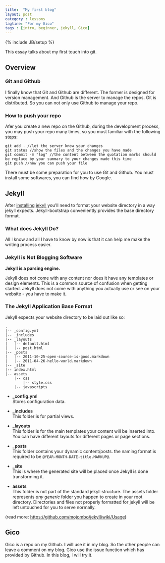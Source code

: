 ```yaml
---
title:  "My first blog"
layout: post
category : lessons
tagline: "For my Gico"
tags : [intro, beginner, jekyll, Gico]
---
```


{% include JB/setup %}

This essay talks about my first touch into git.
## Overview 

### Git and Github

I finally know that Git and Github are different. The former is designed for version management. And Github is the server to manage the repos. Git is distributed. So you can not only use Github to manage your repo. 

### How to push your repo

Afer you create a new repo on the Github, during the development process, you may push your repo many times, so you must familiar with the following steps:

	git add . //let the server know your changes
    git status //show the files and the changes you have made
    git commit -m "log" //the content between the quotation marks should be replace by your summary to your changes made this time
	git push //now you can push your file 

There must be some preparation for you to use Git and Github. You must install some softwares, you can find how by Google.


## Jekyll

After [installing jekyll](/index.html#start-now) you'll need to format your website directory in a way jekyll expects.
Jekyll-bootstrap conveniently provides the base directory format.

### What does Jekyll Do?
All I know and all I have to know by now is that it can help me make the writing  process easier. 

### Jekyll is Not Blogging Software

**Jekyll is a parsing engine.**

Jekyll does not come with any content nor does it have any templates or design elements.
This is a common source of confusion when getting started.
Jekyll does not come with anything you actually use or see on your website - you have to make it.

### The Jekyll Application Base Format

Jekyll expects your website directory to be laid out like so:

    .
    |-- _config.yml
    |-- _includes
    |-- _layouts
    |   |-- default.html
    |   |-- post.html
    |-- _posts
    |   |-- 2011-10-25-open-source-is-good.markdown
    |   |-- 2011-04-26-hello-world.markdown
    |-- _site
    |-- index.html
    |-- assets
        |-- css
            |-- style.css
        |-- javascripts


- **\_config.yml**  
	Stores configuration data.

- **\_includes**  
	This folder is for partial views.

- **\_layouts**   
	This folder is for the main templates your content will be inserted into.
	You can have different layouts for different pages or page sections.

- **\_posts**  
	This folder contains your dynamic content/posts.
	the naming format is required to be `@YEAR-MONTH-DATE-title.MARKUP@`.

- **\_site**  
	This is where the generated site will be placed once Jekyll is done transforming it. 

- **assets**  
	This folder is not part of the standard jekyll structure.
	The assets folder represents _any generic_ folder you happen to create in your root directory.
	Directories and files not properly formatted for jekyll will be left untouched for you to serve normally.

(read more: <https://github.com/mojombo/jekyll/wiki/Usage>)


## Gico 

Gico is a repo on my Github. I will use it in my blog. So the other people can leave a comment on my blog. Gico use the issue function which has provided by Github. In this blog, I will try it.

